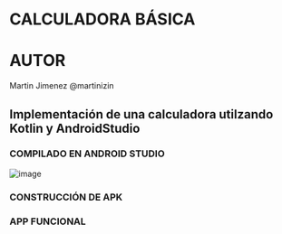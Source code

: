 #  CALCULADORA BÁSICA
# AUTOR
Martin Jimenez @martinizin

## Implementación de una calculadora utilzando Kotlin y AndroidStudio

### COMPILADO EN ANDROID STUDIO

![image](https://github.com/user-attachments/assets/e020cd61-c47b-42bd-aae2-cf8e5bf3e9e7)

### CONSTRUCCIÓN DE APK


### APP FUNCIONAL
